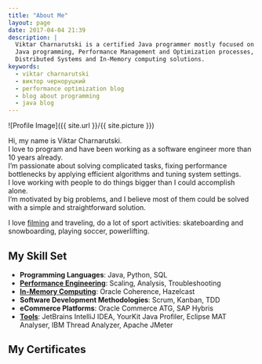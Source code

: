 ```yaml
---
title: "About Me"
layout: page
date: 2017-04-04 21:39
description: |
  Viktar Charnarutski is a certified Java programmer mostly focused on
  Java programming, Performance Management and Optimization processes,
  Distributed Systems and In-Memory computing solutions.
keywords:
  - viktar charnarutski
  - виктор черноруцкий
  - performance optimization blog
  - blog about programming
  - java blog
---
```

![Profile Image]({{ site.url }}/{{ site.picture }})

<p>Hi, my name is Viktar Charnarutski.
<br/>
I love to program and have been working as a software engineer more than
10 years already.
<br/>
I’m passionate about solving complicated tasks, fixing performance
bottlenecks by applying efficient algorithms and tuning system settings.
<br/>
I love working with people to do things bigger than I could accomplish alone.
<br/>
I’m motivated by big problems, and I believe most of them could be solved
with a simple and straightforward solution.
</p>
I love <a href="https://www.youtube.com/channel/UC0ypf0WhaEKCtscK8OIuMOQ">filming</a>
and traveling, do a lot of sport activities:
skateboarding and snowboarding, playing soccer, powerlifting.
</p>

## My Skill Set

<ul class="skill-list">
	<li><b>Programming Languages</b>: Java, Python, SQL</li>
	<li><b><a href="/tags#performance">Performance Engineering</a></b>:
	Scaling, Analysis, Troubleshooting</li>
	<li><b><a href="/tags#in-memory-computing">In-Memory Computing</a></b>:
	Oracle Coherence, Hazelcast</li>
	<li><b>Software Development Methodologies</b>: Scrum, Kanban, TDD</li>
	<li><b>eCommerce Platforms</b>: Oracle Commerce ATG, SAP Hybris</li>
	<li><b><a href="/tags#tools">Tools</a></b>: JetBrains IntelliJ IDEA,
	YourKit Java Profiler, Eclipse MAT Analyser, IBM Thread Analyzer,
	Apache JMeter</li>
</ul>


## My Certificates
  <div data-iframe-width="150" data-iframe-height="270" data-share-badge-id="a8a50a90-246c-418a-a9b6-45fe9ded252c"></div>
  <script type="text/javascript">
    (function() {
      var s = document.createElement('script');
      s.type = 'text/javascript';
      s.async = true;
      s.src = '//cdn.youracclaim.com/assets/utilities/embed.js';
      var o = document.getElementsByTagName('script')[0];
      o.parentNode.insertBefore(s, o);
      })();
  </script>

  <div data-iframe-width="150" data-iframe-height="270" data-share-badge-id="a62b81ab-a07c-4f1c-993d-39f1ff052a69"></div>
  <script type="text/javascript">
    (function() {
      var s = document.createElement('script');
      s.type = 'text/javascript';
      s.async = true;
      s.src = '//cdn.youracclaim.com/assets/utilities/embed.js';
      var o = document.getElementsByTagName('script')[0];
      o.parentNode.insertBefore(s, o);
      })();
  </script>

